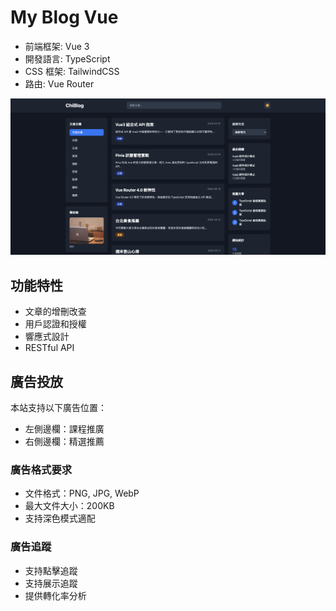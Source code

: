 # My Blog Vue

- 前端框架: Vue 3
- 開發語言: TypeScript
- CSS 框架: TailwindCSS
- 路由: Vue Router

![圖片](./public/home.png)

## 功能特性

- 文章的增刪改查
- 用戶認證和授權
- 響應式設計
- RESTful API

## 廣告投放

本站支持以下廣告位置：

- 左側邊欄：課程推廣
- 右側邊欄：精選推薦

### 廣告格式要求

- 文件格式：PNG, JPG, WebP
- 最大文件大小：200KB
- 支持深色模式適配

### 廣告追蹤

- 支持點擊追蹤
- 支持展示追蹤
- 提供轉化率分析
